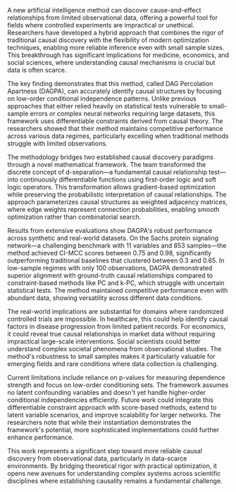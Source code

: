 A new artificial intelligence method can discover cause-and-effect relationships from limited observational data, offering a powerful tool for fields where controlled experiments are impractical or unethical. Researchers have developed a hybrid approach that combines the rigor of traditional causal discovery with the flexibility of modern optimization techniques, enabling more reliable inference even with small sample sizes. This breakthrough has significant implications for medicine, economics, and social sciences, where understanding causal mechanisms is crucial but data is often scarce.

The key finding demonstrates that this method, called DAG Percolation Apartness (DAGPA), can accurately identify causal structures by focusing on low-order conditional independence patterns. Unlike previous approaches that either relied heavily on statistical tests vulnerable to small-sample errors or complex neural networks requiring large datasets, this framework uses differentiable constraints derived from causal theory. The researchers showed that their method maintains competitive performance across various data regimes, particularly excelling when traditional methods struggle with limited observations.

The methodology bridges two established causal discovery paradigms through a novel mathematical framework. The team transformed the discrete concept of d-separation—a fundamental causal relationship test—into continuously differentiable functions using first-order logic and soft logic operators. This transformation allows gradient-based optimization while preserving the probabilistic interpretation of causal relationships. The approach parameterizes causal structures as weighted adjacency matrices, where edge weights represent connection probabilities, enabling smooth optimization rather than combinatorial search.

Results from extensive evaluations show DAGPA's robust performance across synthetic and real-world datasets. On the Sachs protein signaling network—a challenging benchmark with 11 variables and 853 samples—the method achieved CI-MCC scores between 0.75 and 0.98, significantly outperforming traditional baselines that clustered between 0.3 and 0.65. In low-sample regimes with only 100 observations, DAGPA demonstrated superior alignment with ground-truth causal relationships compared to constraint-based methods like PC and k-PC, which struggle with uncertain statistical tests. The method maintained competitive performance even with abundant data, showing versatility across different data conditions.

The real-world implications are substantial for domains where randomized controlled trials are impossible. In healthcare, this could help identify causal factors in disease progression from limited patient records. For economics, it could reveal true causal relationships in market data without requiring impractical large-scale interventions. Social scientists could better understand complex societal phenomena from observational studies. The method's robustness to small samples makes it particularly valuable for emerging fields and rare conditions where data collection is challenging.

Current limitations include reliance on p-values for measuring dependence strength and focus on low-order conditioning sets. The framework assumes no latent confounding variables and doesn't yet handle higher-order conditional independencies efficiently. Future work could integrate this differentiable constraint approach with score-based methods, extend to latent variable scenarios, and improve scalability for larger networks. The researchers note that while their instantiation demonstrates the framework's potential, more sophisticated implementations could further enhance performance.

This work represents a significant step toward more reliable causal discovery from observational data, particularly in data-scarce environments. By bridging theoretical rigor with practical optimization, it opens new avenues for understanding complex systems across scientific disciplines where establishing causality remains a fundamental challenge.